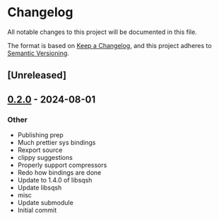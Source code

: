 # Changelog
All notable changes to this project will be documented in this file.

The format is based on [Keep a Changelog](https://keepachangelog.com/en/1.0.0/),
and this project adheres to [Semantic Versioning](https://semver.org/spec/v2.0.0.html).

## [Unreleased]

## [0.2.0](https://github.com/Dr-Emann/sqsh-rs/releases/tag/sqsh-sys-v0.2.0) - 2024-08-01

### Other
- Publishing prep
- Much prettier sys bindings
- Rexport source
- clippy suggestions
- Properly support compressors
- Redo how bindings are done
- Update to 1.4.0 of libsqsh
- Update libsqsh
- misc
- Update submodule
- Initial commit
